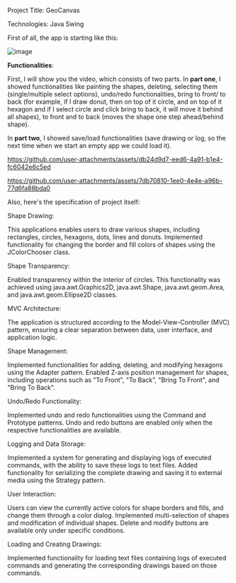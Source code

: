 Project Title: GeoCanvas

Technologies: Java Swing

First of all, the app is starting like this:

![image](https://github.com/user-attachments/assets/1b8f00a0-7938-4d1c-bdba-a5ff6bd30733)



**Functionalities**:

First, I will show you the video, which consists of two parts. In **part one**, I showed functionalities like painting the shapes, deleting, selecting them (single/multiple select options),
undo/redo functionalities, bring to front/ to back (for example, if I draw donut, then on top of it circle, and on top of it hexagon and if I select circle and click bring to back, it will move it behind all shapes), to front and to back (moves the shape one step ahead/behind shape).

In **part two**, I showed save/load functionalities (save drawing or log, so the next time when we start an empty app we could load it).



https://github.com/user-attachments/assets/db24d9d7-eed6-4a91-b1e4-fc6042e6c5ed


https://github.com/user-attachments/assets/7db70810-1ee0-4e4e-a96b-77d6fa88bda0



Also, here's the specification of project itself:

Shape Drawing:

This applications enables users to draw various shapes, including rectangles, circles, hexagons, dots, lines and donuts. Implemented functionality for changing the border and fill colors of shapes using the JColorChooser class.

Shape Transparency:

Enabled transparency within the interior of circles. This functionality was achieved using java.awt.Graphics2D, java.awt.Shape, java.awt.geom.Area, and java.awt.geom.Ellipse2D classes.

MVC Architecture:

The application is structured according to the Model-View-Controller (MVC) pattern, ensuring a clear separation between data, user interface, and application logic.

Shape Management:

Implemented functionalities for adding, deleting, and modifying hexagons using the Adapter pattern. Enabled Z-axis position management for shapes, including operations such as "To Front", "To Back", "Bring To Front", and "Bring To Back".

Undo/Redo Functionality:

Implemented undo and redo functionalities using the Command and Prototype patterns. Undo and redo buttons are enabled only when the respective functionalities are available.

Logging and Data Storage:

Implemented a system for generating and displaying logs of executed commands, with the ability to save these logs to text files. Added functionality for serializing the complete drawing and saving it to external media using the Strategy pattern.

User Interaction:

Users can view the currently active colors for shape borders and fills, and change them through a color dialog. Implemented multi-selection of shapes and modification of individual shapes. Delete and modify buttons are available only under specific conditions.

Loading and Creating Drawings:

Implemented functionality for loading text files containing logs of executed commands and generating the corresponding drawings based on those commands.
